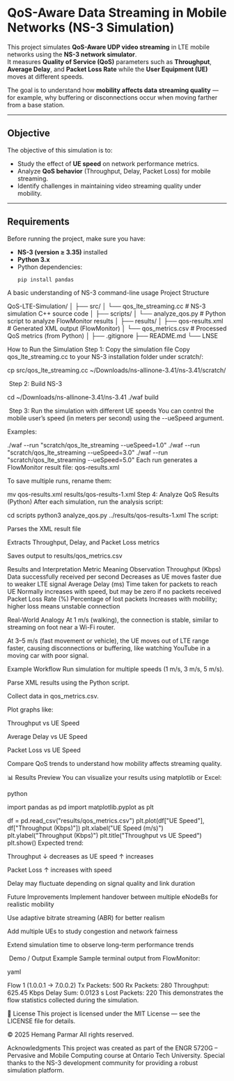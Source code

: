
# QoS-Aware Data Streaming in Mobile Networks (NS-3 Simulation)

This project simulates **QoS-Aware UDP video streaming** in LTE mobile networks using the **NS-3 network simulator**.  
It measures **Quality of Service (QoS)** parameters such as **Throughput**, **Average Delay**, and **Packet Loss Rate** while the **User Equipment (UE)** moves at different speeds.  

The goal is to understand how **mobility affects data streaming quality** — for example, why buffering or disconnections occur when moving farther from a base station.

---

##  Objective

The objective of this simulation is to:
- Study the effect of **UE speed** on network performance metrics.  
- Analyze **QoS behavior** (Throughput, Delay, Packet Loss) for mobile streaming.  
- Identify challenges in maintaining video streaming quality under mobility.

---

##  Requirements

Before running the project, make sure you have:

- **NS-3 (version ≥ 3.35)** installed  
- **Python 3.x**  
- Python dependencies:
  ```bash
  pip install pandas
A basic understanding of NS-3 command-line usage
 Project Structure

QoS-LTE-Simulation/
│
├── src/
│   └── qos_lte_streaming.cc       # NS-3 simulation C++ source code
│
├── scripts/
│   └── analyze_qos.py             # Python script to analyze FlowMonitor results
│
├── results/
│   ├── qos-results.xml            # Generated XML output (FlowMonitor)
│   └── qos_metrics.csv            # Processed QoS metrics (from Python)
│
├── .gitignore
├── README.md
└── LNSE




 How to Run the Simulation
 Step 1: Copy the simulation file
Copy qos_lte_streaming.cc to your NS-3 installation folder under scratch/:


cp src/qos_lte_streaming.cc ~/Downloads/ns-allinone-3.41/ns-3.41/scratch/

️ Step 2: Build NS-3


cd ~/Downloads/ns-allinone-3.41/ns-3.41
./waf build 

️ Step 3: Run the simulation with different UE speeds
You can control the mobile user’s speed (in meters per second) using the --ueSpeed argument.

Examples:


./waf --run "scratch/qos_lte_streaming --ueSpeed=1.0"
./waf --run "scratch/qos_lte_streaming --ueSpeed=3.0"
./waf --run "scratch/qos_lte_streaming --ueSpeed=5.0"
Each run generates a FlowMonitor result file:
qos-results.xml

To save multiple runs, rename them:


mv qos-results.xml results/qos-results-1.xml
 Step 4: Analyze QoS Results (Python)
After each simulation, run the analysis script:


cd scripts
python3 analyze_qos.py ../results/qos-results-1.xml
The script:

Parses the XML result file

Extracts Throughput, Delay, and Packet Loss metrics

Saves output to results/qos_metrics.csv

 Results and Interpretation
Metric	Meaning	Observation
Throughput (Kbps)	Data successfully received per second	Decreases as UE moves faster due to weaker LTE signal
Average Delay (ms)	Time taken for packets to reach UE	Normally increases with speed, but may be zero if no packets received
Packet Loss Rate (%)	Percentage of lost packets	Increases with mobility; higher loss means unstable connection

 Real-World Analogy
At 1 m/s (walking), the connection is stable, similar to streaming on foot near a Wi-Fi router.

At 3–5 m/s (fast movement or vehicle), the UE moves out of LTE range faster, causing disconnections or buffering, like watching YouTube in a moving car with poor signal.

 Example Workflow
Run simulation for multiple speeds (1 m/s, 3 m/s, 5 m/s).

Parse XML results using the Python script.

Collect data in qos_metrics.csv.

Plot graphs like:

Throughput vs UE Speed

Average Delay vs UE Speed

Packet Loss vs UE Speed

Compare QoS trends to understand how mobility affects streaming quality.

📊 Results Preview
You can visualize your results using matplotlib or Excel:

python

import pandas as pd
import matplotlib.pyplot as plt

df = pd.read_csv("results/qos_metrics.csv")
plt.plot(df["UE Speed"], df["Throughput (Kbps)"])
plt.xlabel("UE Speed (m/s)")
plt.ylabel("Throughput (Kbps)")
plt.title("Throughput vs UE Speed")
plt.show()
Expected trend:

Throughput ↓ decreases as UE speed ↑ increases

Packet Loss ↑ increases with speed

Delay may fluctuate depending on signal quality and link duration

 Future Improvements
Implement handover between multiple eNodeBs for realistic mobility

Use adaptive bitrate streaming (ABR) for better realism

Add multiple UEs to study congestion and network fairness

Extend simulation time to observe long-term performance trends

️ Demo / Output Example
Sample terminal output from FlowMonitor:

yaml

Flow 1 (1.0.0.1 -> 7.0.0.2)
  Tx Packets: 500
  Rx Packets: 280
  Throughput: 625.45 Kbps
  Delay Sum: 0.0123 s
  Lost Packets: 220
This demonstrates the flow statistics collected during the simulation.

📜 License
This project is licensed under the MIT License — see the LICENSE file for details.

© 2025 Hemang Parmar
All rights reserved.

Acknowledgments
This project was created as part of the ENGR 5720G – Pervasive and Mobile Computing course at Ontario Tech University.
Special thanks to the NS-3 development community for providing a robust simulation platform.



